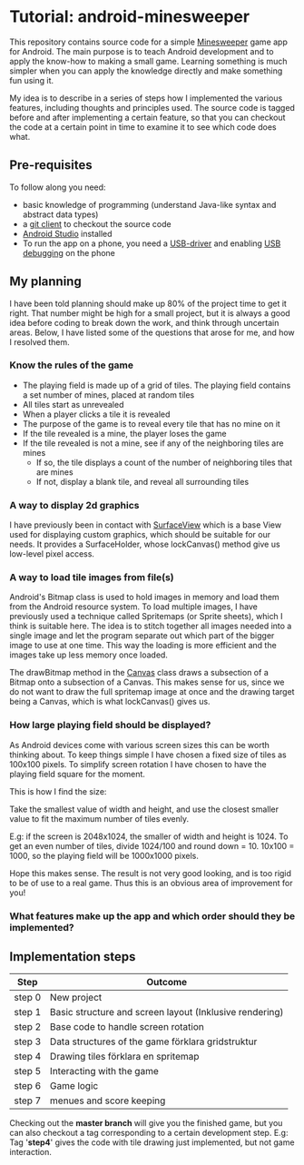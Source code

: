 # Tutorial: android-minesweeper

This repository contains source code for a simple [Minesweeper](https://en.wikipedia.org/wiki/Microsoft_Minesweeper) game app for Android. The main purpose is to teach Android development and to apply the know-how to making a small game. Learning something is much simpler when you can apply the knowledge directly and make something fun using it.

My idea is to describe in a series of steps how I implemented the various features, including thoughts and principles used.
The source code is tagged before and after implementing a certain feature, so that you can checkout the code at a certain point in time to examine it to see which code does what. 


## Pre-requisites

To follow along you need:

* basic knowledge of programming (understand Java-like syntax and abstract data types)
* a [git client](https://www.sourcetreeapp.com/) to checkout the source code
* [Android Studio](https://developer.android.com/studio/index.html) installed
* To run the app on a phone, you need a [USB-driver](https://developer.android.com/studio/run/win-usb.html) and enabling [USB debugging](http://www.howtogeek.com/129728/how-to-access-the-developer-options-menu-and-enable-usb-debugging-on-android-4.2/) on the phone




## My planning

I have been told planning should make up 80% of the project time to get it right. That number might be high for a small project, but it is always a good idea before coding to break down the work, and think through uncertain areas. Below, I have listed some of the questions that arose for me, and how I resolved them.


### Know the rules of the game

* The playing field is made up of a grid of tiles. The playing field contains a set number of mines, placed at random tiles
* All tiles start as unrevealed
* When a player clicks a tile it is revealed
* The purpose of the game is to reveal every tile that has no mine on it
* If the tile revealed is a mine, the player loses the game
* If the tile revealed is not a mine, see if any of the neighboring tiles are mines
	* If so, the tile displays a count of the number of neighboring tiles that are mines
	* If not, display a blank tile, and reveal all surrounding tiles


### A way to display 2d graphics

I have previously been in contact with [SurfaceView](https://developer.android.com/reference/android/view/SurfaceView.html) which is a base View used for displaying custom graphics, which should be suitable for our needs. It provides a SurfaceHolder, whose lockCanvas() method give us low-level pixel access.


### A way to load tile images from file(s)

Android's Bitmap class is used to hold images in memory and load them from the Android resource system. To load multiple images, I have previously used a technique called Spritemaps (or Sprite sheets), which I think is suitable here. The idea is to stitch together all images needed into a single image and let the program separate out which part of the bigger image to use at one time. This way the loading is more efficient and the images take up less memory once loaded. 

The drawBitmap method in the [Canvas](https://developer.android.com/reference/android/graphics/Canvas.html) class draws a subsection of a Bitmap onto a subsection of a Canvas. This makes sense for us, since we do not want to draw the full spritemap image at once and the drawing target being a Canvas, which is what lockCanvas() gives us.


### How large playing field should be displayed?

As Android devices come with various screen sizes this can be worth thinking about. To keep things simple I have chosen a fixed size of tiles as 100x100 pixels. 
To simplify screen rotation I have chosen to have the playing field square for the moment. 

This is how I find the size:

Take the smallest value of width and height, and use the closest smaller value to fit the maximum number of tiles evenly.

E.g: if the screen is 2048x1024, the smaller of width and height is 1024. To get an even number of tiles, divide 1024/100 and round down = 10. 10x100 = 1000, so the playing field will be 1000x1000 pixels.

Hope this makes sense. The result is not very good looking, and is too rigid to be of use to a real game. Thus this is an obvious area of improvement for you!




### What features make up the app and which order should they be implemented?

## Implementation steps

| Step   | Outcome
| ------ | ---------------------------------------
| step 0 | New project
| step 1 | Basic structure and screen layout (Inklusive rendering)
| step 2 | Base code to handle screen rotation	
| step 3 | Data structures of the game	 förklara gridstruktur
| step 4 | Drawing tiles	 	förklara en spritemap
| step 5 | Interacting with the game		
| step 6 | Game logic		
| step 7 | menues and score keeping




Checking out the **master branch** will give you the finished game, but you can also checkout a tag corresponding to a certain development step.
E.g: Tag '**step4**' gives the code with tile drawing just implemented, but not game interaction.

		